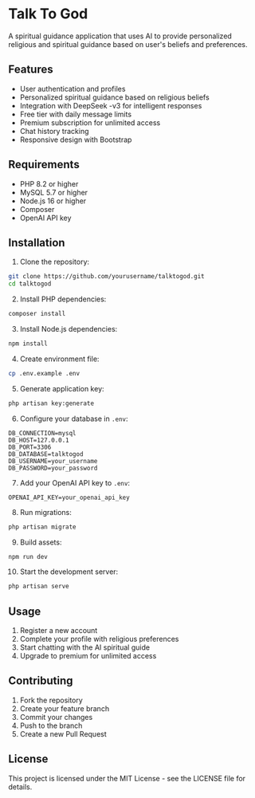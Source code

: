 # Talk To God

A spiritual guidance application that uses AI to provide personalized religious and spiritual guidance based on user's beliefs and preferences.

## Features

- User authentication and profiles
- Personalized spiritual guidance based on religious beliefs
- Integration with DeepSeek -v3 for intelligent responses
- Free tier with daily message limits
- Premium subscription for unlimited access
- Chat history tracking
- Responsive design with Bootstrap

## Requirements

- PHP 8.2 or higher
- MySQL 5.7 or higher
- Node.js 16 or higher
- Composer
- OpenAI API key

## Installation

1. Clone the repository:
```bash
git clone https://github.com/yourusername/talktogod.git
cd talktogod
```

2. Install PHP dependencies:
```bash
composer install
```

3. Install Node.js dependencies:
```bash
npm install
```

4. Create environment file:
```bash
cp .env.example .env
```

5. Generate application key:
```bash
php artisan key:generate
```

6. Configure your database in `.env`:
```
DB_CONNECTION=mysql
DB_HOST=127.0.0.1
DB_PORT=3306
DB_DATABASE=talktogod
DB_USERNAME=your_username
DB_PASSWORD=your_password
```

7. Add your OpenAI API key to `.env`:
```
OPENAI_API_KEY=your_openai_api_key
```

8. Run migrations:
```bash
php artisan migrate
```

9. Build assets:
```bash
npm run dev
```

10. Start the development server:
```bash
php artisan serve
```

## Usage

1. Register a new account
2. Complete your profile with religious preferences
3. Start chatting with the AI spiritual guide
4. Upgrade to premium for unlimited access

## Contributing

1. Fork the repository
2. Create your feature branch
3. Commit your changes
4. Push to the branch
5. Create a new Pull Request

## License

This project is licensed under the MIT License - see the LICENSE file for details.
